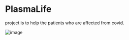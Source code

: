 # PlasmaLife
project is to help the patients who are affected from covid.


![image](https://user-images.githubusercontent.com/58262831/111040495-299c5880-8459-11eb-848f-6ff2659ce27d.png)
